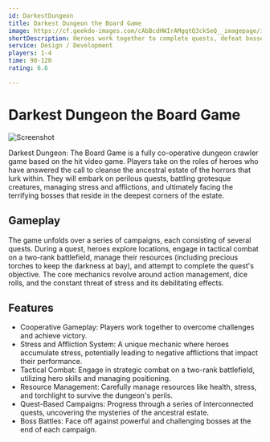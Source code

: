 ```yaml
---
id: DarkestDungeon
title: Darkest Dungeon the Board Game
image: https://cf.geekdo-images.com/cAbBcdHWIrAMgqtQ3ckSeQ__imagepage/img/qhnoF6XGAPf65BPtLqqudcGHMgg=/fit-in/900x600/filters:no_upscale():strip_icc()/pic7476829.jpg
shortDescription: Heroes work together to complete quests, defeat bosses and enter the Darkest Dungeon.
service: Design / Development
players: 1-4
time: 90-120
rating: 6.6

---
```


# Darkest Dungeon the Board Game  

![Screenshot](../img/DarkestDungeon.jpg)

Darkest Dungeon: The Board Game is a fully co-operative dungeon crawler game based on the hit video game. Players take on the roles of heroes who have answered the call to cleanse the ancestral estate of the horrors that lurk within. They will embark on perilous quests, battling grotesque creatures, managing stress and afflictions, and ultimately facing the terrifying bosses that reside in the deepest corners of the estate.

## Gameplay
The game unfolds over a series of campaigns, each consisting of several quests. During a quest, heroes explore locations, engage in tactical combat on a two-rank battlefield, manage their resources (including precious torches to keep the darkness at bay), and attempt to complete the quest's objective. The core mechanics revolve around action management, dice rolls, and the constant threat of stress and its debilitating effects.


## Features
- Cooperative Gameplay: Players work together to overcome challenges and achieve victory.
- Stress and Affliction System: A unique mechanic where heroes accumulate stress, potentially leading to negative afflictions that impact their performance.
- Tactical Combat: Engage in strategic combat on a two-rank battlefield, utilizing hero skills and managing positioning.
- Resource Management: Carefully manage resources like health, stress, and torchlight to survive the dungeon's perils.
- Quest-Based Campaigns: Progress through a series of interconnected quests, uncovering the mysteries of the ancestral estate.
- Boss Battles: Face off against powerful and challenging bosses at the end of each campaign.
